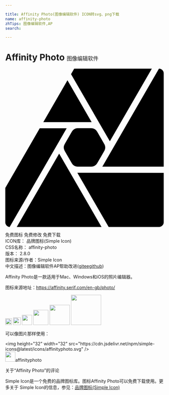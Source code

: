 ```yaml
---

title: Affinity Photo(图像编辑软件) ICON转svg、png下载
name: affinity-photo
zhTips: 图像编辑软件,AP
search: 

---
```


# Affinity Photo  <small style="font-size: 60%;font-weight: 100">图像编辑软件</small>

<div id="svg" class="svg-wrap">
<svg role="img" xmlns="http://www.w3.org/2000/svg" viewBox="0 0 24 24"><title>Affinity Photo icon</title><path d="M10.44 0l-.48.831 5.88 10.185L22.2 0zm12.84 0l-8.577 14.856H24V.711A.72.72 0 0023.28 0zM9.42 1.767L5.76 8.106h7.32zm1.563 7.257h-.018c-.36.005-.7.216-.879.523l-1.083 1.88-.008.014a1.052 1.052 0 000 1.02 16710.388 16710.388 0 001.093 1.894c.184.31.53.5.885.501.002 0 1.38.002 2.067-.001.36-.005.699-.205.878-.512.364-.631.731-1.261 1.093-1.894.176-.314.17-.703-.007-1.011l-.01-.015-1.078-1.87-.006-.009a1.053 1.053 0 00-.879-.52h-.012zM5.22 9.04L0 18.082v.39l.003 4.871a.72.72 0 00.662.655L9.3 9.04zm2.94 3.845L1.736 24h12.84zm2.757 2.906L15.657 24h7.623a.72.72 0 00.72-.72v-7.488Z"/></svg>
</div>
<detail full-name='affinity-photo'></detail>

<div class="detail-page">
<p>
<span><span class="badge-success badge">免费图标</span> <span class="badge-success badge">免费修改</span>  <span class="badge-success badge">免费下载</span> </span>
<br/>
<span>
ICON库：
<span class="badge-secondary badge">品牌图标(Simple Icon)</span> 
</span>
<br/>
<span>
CSS名称：
<span class="badge-secondary badge">affinity-photo</span> 
</span>

<br/>
<span>
版本：
<span class="badge-secondary badge">2.8.0</span> 
</span>
<br/>
<span>图标来源/作者：<span class="badge-light badge">Simple Icon</span></span> 
<br/>
<span class="zh-detail">中文描述：<span class="badge-primary badge">图像编辑软件</span><span class="badge-primary badge">AP</span><span class="help-link"><span>帮助改进</span>(<a href="https://gitee.com/liuwave/icon-helper/edit/master/json/brands/affinity-photo.json" target="_blank" rel="noopener noreferrer">gitee</a><a href="https://github.com/liuwave/icon-helper/edit/master/json/brands/affinity-photo.json" target="_blank" rel="noopener noreferrer">github</a></span>)</span><br/>
</p>
</div><div class="description description alert alert-light"><p>Affinity Photo是一款适用于Mac、Windows和iOS的照片编辑器。</p><p>图标来源地址：<a href="https://affinity.serif.com/en-gb/photo/" target="_blank" rel="noopener noreferrer">https://affinity.serif.com/en-gb/photo/</a></p></div>
<div class="alert alert-dark">
<img height="21" width="21" src="https://cdn.jsdelivr.net/npm/simple-icons@latest/icons/affinityphoto.svg" />
<img height="24" width="24" src="https://cdn.jsdelivr.net/npm/simple-icons@latest/icons/affinityphoto.svg" />
<img height="32" width="32" src="https://cdn.jsdelivr.net/npm/simple-icons@latest/icons/affinityphoto.svg" />
<img height="48" width="48" src="https://cdn.jsdelivr.net/npm/simple-icons@latest/icons/affinityphoto.svg" />
<img height="64" width="64" src="https://cdn.jsdelivr.net/npm/simple-icons@latest/icons/affinityphoto.svg" />
<img height="96" width="96" src="https://cdn.jsdelivr.net/npm/simple-icons@latest/icons/affinityphoto.svg" />

</div>
<div>
  <p>可以像图片那样使用：    
  </p>
  <div class="alert alert-primary" style="font-size: 14px">
    &lt;img height="32" width="32" src="https://cdn.jsdelivr.net/npm/simple-icons@latest/icons/affinityphoto.svg" /&gt;
    <copy-btn content='<img height="32" width="32" src="https://cdn.jsdelivr.net/npm/simple-icons@latest/icons/affinityphoto.svg" />'></copy-btn>
  </div>
  <div class="alert alert-secondary">
    <img height="32" width="32" src="https://cdn.jsdelivr.net/npm/simple-icons@latest/icons/affinityphoto.svg" />affinityphoto
    <copy-btn content="affinityphoto" btn-title="复制图标名称"></copy-btn>
  </div>
</div>

<Vssue title="关于“Affinity Photo”的评论" >关于“Affinity Photo”的评论</Vssue>


<div><p>Simple Icon是一个免费的品牌图标库。图标Affinity Photo可以免费下载使用。更多关于  Simple Icon的信息，参见：<a target="_blank" href="https://iconhelper.cn/brands.html">品牌图标(Simple Icon)</a>
</p></div>
